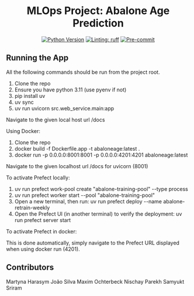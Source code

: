 <div align="center">

# MLOps Project: Abalone Age Prediction

[![Python Version](https://img.shields.io/badge/python-3.10%20or%203.11-blue.svg)]()
[![Linting: ruff](https://img.shields.io/endpoint?url=https://raw.githubusercontent.com/charliermarsh/ruff/main/assets/badge/v2.json)](https://github.com/astral-sh/ruff)
[![Pre-commit](https://img.shields.io/badge/pre--commit-enabled-informational?logo=pre-commit&logoColor=white)](https://github.com/artefactory/xhec-mlops-project-student/blob/main/.pre-commit-config.yaml)
</div>

## Running the App
All the following commands should be run from the project root.


1. Clone the repo
2. Ensure you have python 3.11 (use pyenv if not)
3. pip install uv
4. uv sync
5. uv run uvicorn src.web_service.main:app

Navigate to the given local host url /docs

Using Docker:

1. Clone the repo
2. docker build -f Dockerfile.app -t abaloneage:latest .
3. docker run -p 0.0.0.0:8001:8001 -p 0.0.0.0:4201:4201 abaloneage:latest

Navigate to the given localhost url /docs for uvicorn (8001)

To activate Prefect locally:
1. uv run prefect work-pool create "abalone-training-pool" --type process
2. uv run prefect worker start --pool "abalone-training-pool"
3. Open a new terminal, then run: uv run prefect deploy --name abalone-retrain-weekly
4. Open the Prefect UI (in another terminal) to verify the deployment: uv run prefect server start

To activate Prefect in docker:

This is done automatically, simply navigate to the Prefect URL displayed when using docker run (4201).

## Contributors

Martyna Harasym
João Silva
Maxim Ochterbeck
Nischay Parekh
Samyukt Sriram
